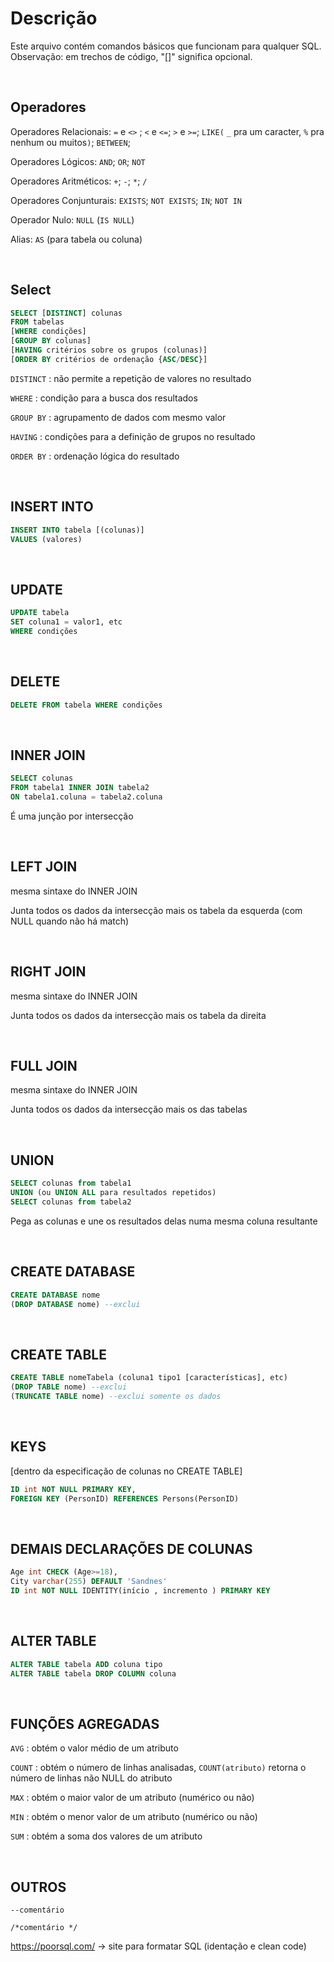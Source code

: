 # Descrição
Este arquivo contém comandos básicos que funcionam para qualquer SQL. Observação: em trechos de código, "[]" significa opcional.

</br>

## Operadores

Operadores Relacionais: ` = ` e ` <> ` ; `<` e `<=`; `>` e `>=`; `LIKE(` `_` pra um caracter, `%` pra nenhum ou muitos`)`; `BETWEEN`;

Operadores Lógicos: `AND`; `OR`; `NOT`

Operadores Aritméticos: `+`; `-`; `*`; `/`

Operadores Conjunturais: `EXISTS`; `NOT EXISTS`; `IN`; `NOT IN`

Operador Nulo: `NULL` (`IS NULL`)

Alias: `AS` (para tabela ou coluna)

</br>

## Select
```sql
SELECT [DISTINCT] colunas
FROM tabelas
[WHERE condições]
[GROUP BY colunas]
[HAVING critérios sobre os grupos (colunas)]
[ORDER BY critérios de ordenação {ASC/DESC}]
```

` DISTINCT ` : não permite a repetição de valores no resultado

` WHERE ` : condição para a busca dos resultados

` GROUP BY ` : agrupamento de dados com mesmo valor

` HAVING ` : condições para a definição de grupos no resultado

` ORDER BY ` : ordenação lógica do resultado

</br>

## INSERT INTO
```sql
INSERT INTO tabela [(colunas)]
VALUES (valores)
```

</br>

## UPDATE
```sql
UPDATE tabela
SET coluna1 = valor1, etc
WHERE condições
```

</br>

## DELETE
```sql
DELETE FROM tabela WHERE condições
```

</br>

## INNER JOIN
```sql
SELECT colunas
FROM tabela1 INNER JOIN tabela2
ON tabela1.coluna = tabela2.coluna
```
É uma junção por intersecção


</br>

## LEFT JOIN
mesma sintaxe do INNER JOIN

Junta todos os dados da intersecção mais os tabela da esquerda (com NULL quando não há match)

</br>

## RIGHT JOIN
mesma sintaxe do INNER JOIN

Junta todos os dados da intersecção mais os tabela da direita

</br>

## FULL JOIN
mesma sintaxe do INNER JOIN

Junta todos os dados da intersecção mais os das tabelas

</br>

## UNION
```sql
SELECT colunas from tabela1
UNION (ou UNION ALL para resultados repetidos)
SELECT colunas from tabela2
```
Pega as colunas e une os resultados delas numa mesma coluna resultante

</br>

## CREATE DATABASE
```sql
CREATE DATABASE nome
(DROP DATABASE nome) --exclui
```

</br>

## CREATE TABLE
```sql
CREATE TABLE nomeTabela (coluna1 tipo1 [características], etc)
(DROP TABLE nome) --exclui
(TRUNCATE TABLE nome) --exclui somente os dados
```

</br>

## KEYS
[dentro da especificação de colunas no CREATE TABLE]
```sql
ID int NOT NULL PRIMARY KEY,
FOREIGN KEY (PersonID) REFERENCES Persons(PersonID)
```

</br>

## DEMAIS DECLARAÇÕES DE COLUNAS
```sql
Age int CHECK (Age>=18),
City varchar(255) DEFAULT 'Sandnes'
ID int NOT NULL IDENTITY(início , incremento ) PRIMARY KEY
```

</br>

## ALTER TABLE
```sql
ALTER TABLE tabela ADD coluna tipo
ALTER TABLE tabela DROP COLUMN coluna
```

</br>

## FUNÇÕES AGREGADAS
`AVG` : obtém o valor médio de um atributo

`COUNT` : obtém o número de linhas analisadas, `COUNT(atributo)` retorna o número de linhas não NULL do atributo

`MAX` : obtém o maior valor de um atributo (numérico ou não)

`MIN` : obtém o menor valor de um atributo (numérico ou não)

`SUM` : obtém a soma dos valores de um atributo

</br>

## OUTROS
`--comentário`

`/*comentário */`

https://poorsql.com/ -> site para formatar SQL (identação e clean code)